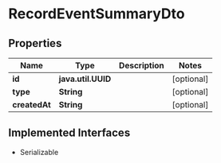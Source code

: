 

# RecordEventSummaryDto


## Properties

Name | Type | Description | Notes
------------ | ------------- | ------------- | -------------
**id** | **java.util.UUID** |  |  [optional]
**type** | **String** |  |  [optional]
**createdAt** | **String** |  |  [optional]


## Implemented Interfaces

* Serializable


